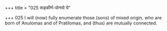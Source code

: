 +++
title = "025 सङ्कीर्ण-योनयो ये"

+++
025	I will (now) fully enumerate those (sons) of mixed origin, who are born of Anulomas and of Pratilomas, and (thus) are mutually connected.
